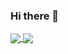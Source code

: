### Hi there 👋

<!--
**devkazuto/devkazuto** is a ✨ _special_ ✨ repository because its `README.md` (this file) appears on your GitHub profile.

Here are some ideas to get you started:

- 🔭 I’m currently working on ...
- 🌱 I’m currently learning ...
- 👯 I’m looking to collaborate on ...
- 🤔 I’m looking for help with ...
- 💬 Ask me about ...
- 📫 How to reach me: ...
- 😄 Pronouns: ...
- ⚡ Fun fact: ...
-->

<a href="https://github.com/devkazuto">
  <img align="center" src="https://github-readme-stats.vercel.app/api?username=devkazuto&show_icons=true&bg_color=00000000&rank_icon=github" />
</a>
<a href="https://github.com/devkazuto">
  <img align="center" src="https://github-readme-stats.vercel.app/api/top-langs/?username=devkazuto&layout=compact" />
</a>

